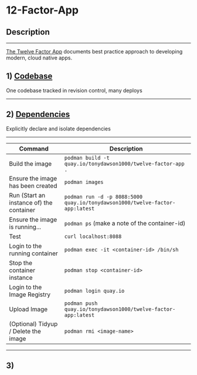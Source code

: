 # 12-Factor-App

## Description
---
[The Twelve Factor App](https://12factor.net/) documents best practice approach to developing modern, cloud native apps.

## 1) [Codebase](https://12factor.net/codebase)
One codebase tracked in revision control, many deploys

---
## 2) [Dependencies](https://12factor.net/dependencies)
Explicitly declare and isolate dependencies

---
| Command                                   | Description |
| ---                                       | --- |
| Build the image                           | `podman build -t quay.io/tonydawson1000/twelve-factor-app .` |
| Ensure the image has been created         | `podman images` |
| Run (Start an instance of) the container  | `podman run -d -p 8088:5000 quay.io/tonydawson1000/twelve-factor-app:latest` |
| Ensure the image is running...            | `podman ps` (make a note of the container-id) |
| Test                                      | `curl localhost:8088` |
| Login to the running container            | `podman exec -it <container-id> /bin/sh` |
| Stop the container instance               | `podman stop <container-id>` |
| Login to the Image Registry               | `podman login quay.io` |
| Upload Image                              | `podman push quay.io/tonydawson1000/twelve-factor-app:latest` |
| (Optional) Tidyup / Delete the image      | `podman rmi <image-name>` |

---
## 3) 